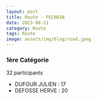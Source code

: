 ```yaml
---
layout: post
title: Route - FECHAIN
date: 2023-08-21
category: Route
tags: Route
image: assets/img/blog/road.jpeg
---
```


### 1ère Catégorie
32 participants
- DUFOUR JULIEN : 17
- DEFOSSE HERVE : 20
